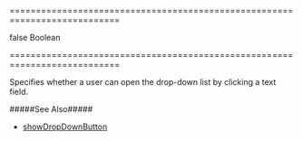 ===========================================================================
<!--default-->false<!--/default-->
<!--type-->Boolean<!--/type-->
===========================================================================

<!--shortDescription-->
Specifies whether a user can open the drop-down list by clicking a text field.
<!--/shortDescription-->

<!--fullDescription-->
#####See Also#####
- [showDropDownButton]({basewidgetpath}/Configuration/#showDropDownButton)
<!--/fullDescription-->